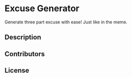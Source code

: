 # Excuse Generator

Generate three part excuse with ease! Just like in the meme.

## Description

## Contributors

## License
